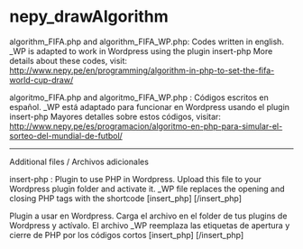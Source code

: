 # nepy_drawAlgorithm

algorithm_FIFA.php and algorithm_FIFA_WP.php: Codes written in english. _WP is adapted to work in Wordpress using the plugin insert-php
More details about these codes, visit: http://www.nepy.pe/en/programming/algorithm-in-php-to-set-the-fifa-world-cup-draw/

algoritmo_FIFA.php and algoritmo_FIFA_WP.php : Códigos escritos en español. _WP está adaptado para funcionar en Wordpress usando el plugin insert-php
Mayores detalles sobre estos códigos, visitar: http://www.nepy.pe/es/programacion/algoritmo-en-php-para-simular-el-sorteo-del-mundial-de-futbol/

----------------------------------------
Additional files / Archivos adicionales

insert-php : 
Plugin to use PHP in Wordpress. Upload this file to your Wordpress plugin folder and activate it. _WP file replaces the opening and closing PHP tags with the shortcode [insert_php] [/insert_php] 

Plugin a usar en Wordpress. Carga el archivo en el folder de tus plugins de Wordpress y actívalo. El archivo _WP reemplaza las etiquetas de apertura y cierre de PHP por los códigos cortos [insert_php] [/insert_php]  

